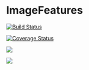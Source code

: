 # ImageFeatures

[![Build Status](https://travis-ci.org/gzhang8/ImageFeatures.jl.svg?branch=master)](https://travis-ci.org/gzhang8/ImageFeatures.jl)

[![Coverage Status](https://codecov.io/gh/gzhang8/ImageFeatures.jl/branch/master/graph/badge.svg)](https://codecov.io/gh/gzhang8/ImageFeatures.jl)

[![](https://img.shields.io/badge/docs-stable-blue.svg)](https://JuliaImages.github.io/ImageFeatures.jl/stable)

[![](https://img.shields.io/badge/docs-latest-blue.svg)](https://JuliaImages.github.io/ImageFeatures.jl/latest)
